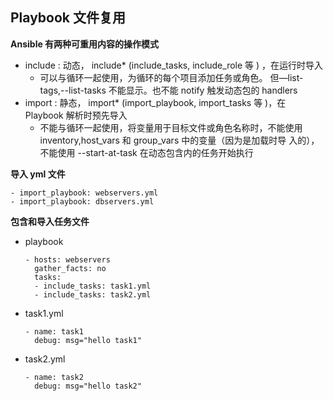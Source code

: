 ## Playbook 文件复用

__Ansible 有两种可重用内容的操作模式__
- include : 动态， include*  (include_tasks, include_role 等 ) ，在运行时导入
    - 可以与循环一起使用，为循环的每个项目添加任务或角色。 但—list-tags,--list-tasks 不能显示。也不能 notify 触发动态包的 handlers
- import  : 静态， import*  (import_playbook, import_tasks 等 )，在 Playbook 解析时预先导入
    - 不能与循环一起使用，将变量用于目标文件或角色名称时，不能使用 inventory,host_vars 和 group_vars 中的变量（因为是加载时导 入的），不能使用 --start-at-task 在动态包含内的任务开始执行 

__导入 yml 文件__
```
- import_playbook: webservers.yml
- import_playbook: dbservers.yml
```

__包含和导入任务文件__
- playbook
    ```
    - hosts: webservers
      gather_facts: no
      tasks:
      - include_tasks: task1.yml
      - include_tasks: task2.yml
    ```
- task1.yml
    ```
    - name: task1
      debug: msg="hello task1"
    ```
- task2.yml
    ```
    - name: task2
      debug: msg="hello task2"
    ```